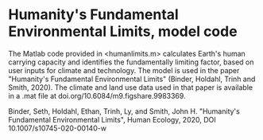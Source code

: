 # Humanity's Fundamental Environmental Limits, model code

The Matlab code provided in <humanlimits.m> calculates Earth's human carrying capacity and identifies the fundamentally limiting factor, based on user inputs for climate and technology. The model is used in the paper "Humanity's Fundamental Environmental Limits" (Binder, Holdahl, Trinh and Smith, 2020). The climate and land use data used in that paper is available in a .mat file at doi.org/10.6084/m9.figshare.9983369. 

Binder, Seth, Holdahl, Ethan, Trinh, Ly, and Smith, John H. "Humanity's Fundamental Environmental Limits", Human Ecology, 2020, DOI 10.1007/s10745-020-00140-w
